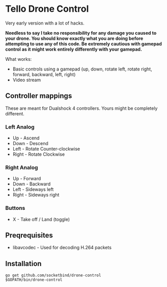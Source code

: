 # Tello Drone Control

Very early version with a lot of hacks.

**Needless to say I take no responsibility for any damage you caused to your drone. You should know exactly what you are doing before attempting to use any of this code. Be extremely cautious with gamepad control as it might work entirely differently with your gamepad.**

What works:
* Basic controls using a gamepad (up, down, rotate left, rotate right, forward, backward, left, right)
* Video stream

## Controller mappings

These are meant for Dualshock 4 controllers. Yours might be completely different.

### Left Analog
- Up - Ascend
- Down - Descend
- Left - Rotate Counter-clockwise
- Right - Rotate Clockwise

### Right Analog
- Up - Forward
- Down - Backward
- Left - Sideways left
- Right - Sideways right

### Buttons
- X - Take off / Land (toggle)

## Preqrequisites

* libavcodec - Used for decoding H.264 packets

## Installation

```
go get github.com/socketbind/drone-control
$GOPATH/bin/drone-control
```

